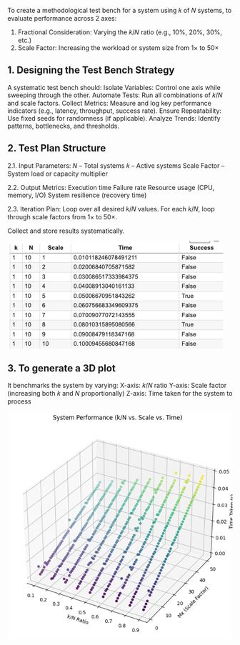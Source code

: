 To create a methodological test bench for a system using 𝑘 of 𝑁 systems, to evaluate performance across 2 axes: 
1. Fractional Consideration: Varying the 𝑘/𝑁  ratio (e.g., 10%, 20%, 30%, etc.) 
2. Scale Factor: Increasing the workload or system size from 1× to 50×

## 1. Designing the Test Bench Strategy
A systematic test bench should:
Isolate Variables: Control one axis while sweeping through the other.
Automate Tests: Run all combinations of 𝑘/𝑁 and scale factors.
Collect Metrics: Measure and log key performance indicators (e.g., latency, throughput, success rate).
Ensure Repeatability: Use fixed seeds for randomness (if applicable).
Analyze Trends: Identify patterns, bottlenecks, and thresholds.

## 2. Test Plan Structure
2.1. Input Parameters:
𝑁 – Total systems
𝑘 – Active systems
Scale Factor – System load or capacity multiplier

2.2. Output Metrics:
Execution time
Failure rate
Resource usage (CPU, memory, I/O)
System resilience (recovery time)

2.3. Iteration Plan:
Loop over all desired 𝑘/𝑁 values.
For each 𝑘/𝑁, loop through scale factors from 1× to 50×.

Collect and store results systematically.

<img src="scaling_k_of_N_with_factor.png" alt="results written to csv">


## 3. To generate a 3D plot
It benchmarks the system by varying:
X-axis: 𝑘/𝑁 ratio
Y-axis: Scale factor (increasing both 𝑘 and 𝑁 proportionally)
Z-axis: Time taken for the system to process

<img src="scaling_k_of_N_with_factor_with_plot.png" alt="scaling_k_of_N_with_factor_with_plot">
